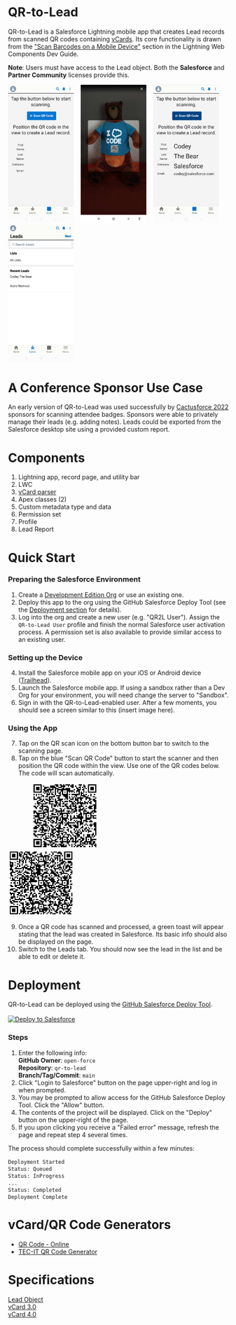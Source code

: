 # QR-to-Lead

QR-to-Lead is a Salesforce Lightning mobile app that creates Lead records from scanned QR codes containing [vCards](https://en.wikipedia.org/wiki/VCard). Its core functionality is drawn from the ["Scan Barcodes on a Mobile Device"](https://developer.salesforce.com/docs/component-library/documentation/en/lwc/lwc.use_barcodescanner) section in the Lightning Web Components Dev Guide.

**Note**: Users must have access to the Lead object. Both the **Salesforce** and **Partner Community** licenses provide this.

<img alt="Start" src="/docs/images/app-scan-page.jpg?raw=true" width="150" />&nbsp;&nbsp;&nbsp;&nbsp;<img alt="Viewer" src="/docs/images/app-scan-viewer.jpg?raw=true" width="150" />&nbsp;&nbsp;&nbsp;&nbsp;<img alt="Success" src="/docs/images/app-scan-success.jpg?raw=true" width="150" />&nbsp;&nbsp;&nbsp;&nbsp;<img alt="Leads" src="/docs/images/app-lead-list.jpg?raw=true" width="150" />

# A Conference Sponsor Use Case
An early version of QR-to-Lead was used successfully by [Cactusforce 2022](https://www.cactusforce.com/lead-gen) sponsors for scanning attendee badges. Sponsors were able to privately manage their leads (e.g. adding notes). Leads could be exported from the Salesforce desktop site using a provided custom report.

# Components
1. Lightning app, record page, and utility bar
2. LWC
3. [vCard parser](https://www.npmjs.com/package/vcard-parser)
4. Apex classes (2)
5. Custom metadata type and data
6. Permission set
7. Profile 
8. Lead Report

# Quick Start
### Preparing the Salesforce Environment
1. Create a [Development Edition Org](https://developer.salesforce.com/signup) or use an existing one.
2. Deploy this app to the org using the GitHub Salesforce Deploy Tool (see the [Deployment section](https://github.com/open-force/qr-to-lead#deployment) for details).
3. Log into the org and create a new user (e.g. "QR2L User"). Assign the `QR-to-Lead User` profile and finish the normal Salesforce user activation process. A permission set is also available to provide similar access to an existing user.

### Setting up the Device
4. Install the Salesforce mobile app on your iOS or Android device ([Trailhead](https://trailhead.salesforce.com/content/learn/modules/lex_salesforce1_basics/lex_salesforce1_basics_getting_started)).
5. Launch the Salesforce mobile app. If using a sandbox rather than a Dev Org for your environment, you will need change the server to "Sandbox".
6. Sign in with the QR-to-Lead-enabled user. After a few moments, you should see a screen similar to this (insert image here).

### Using the App
7. Tap on the QR scan icon on the bottom button bar to switch to the scanning page. 
8. Tap on the blue "Scan QR Code" button to start the scanner and then position the QR code within the view. Use one of the QR codes below. The code will scan automatically. 

&nbsp;&nbsp;&nbsp;&nbsp;&nbsp;&nbsp;&nbsp;&nbsp;&nbsp;&nbsp;&nbsp;&nbsp;&nbsp;
![Astro QR code](/docs/images/astro-qr-code-150x150.png?raw=true)&nbsp;&nbsp;&nbsp;&nbsp;&nbsp;&nbsp;&nbsp;&nbsp;&nbsp;&nbsp;&nbsp;&nbsp;&nbsp;&nbsp;&nbsp;&nbsp;&nbsp;&nbsp;&nbsp;&nbsp;&nbsp;&nbsp;&nbsp;&nbsp;&nbsp;&nbsp;&nbsp;&nbsp;&nbsp;&nbsp;&nbsp;&nbsp;&nbsp;&nbsp;&nbsp;&nbsp;&nbsp;&nbsp;&nbsp;
![Codey QR code](/docs/images/codey-qr-code-150x150.png?raw=true)

9. Once a QR code has scanned and processed, a green toast will appear stating that the lead was created in Salesforce. Its basic info should also be displayed on the page.
10. Switch to the Leads tab. You should now see the lead in the list and be able to edit or delete it.

# Deployment
QR-to-Lead can be deployed using the [GitHub Salesforce Deploy Tool](https://github.com/afawcett/githubsfdeploy).  
<br>
<a href="https://githubsfdeploy.herokuapp.com?owner=open-force&repo=qr-to-lead&ref=main">
  <img alt="Deploy to Salesforce"
       src="https://raw.githubusercontent.com/afawcett/githubsfdeploy/master/deploy.png">
</a>

### Steps
1. Enter the following info:  
**GitHub Owner**: `open-force`  
**Repository**: `qr-to-lead`  
**Branch/Tag/Commit**: `main`  
2. Click "Login to Salesforce" button on the page upper-right and log in when prompted.
3. You may be prompted to allow access for the GitHub Salesforce Deploy Tool. Click the "Allow" button.
4. The contents of the project will be displayed. Click on the "Deploy" button on the upper-right of the page.
5. If you upon clicking you receive a "Failed error" message, refresh the page and repeat step 4 several times.

The process should complete successfully within a few minutes:
```
Deployment Started
Status: Queued 
Status: InProgress 
...
Status: Completed 
Deployment Complete
```

# vCard/QR Code Generators
- [QR Code - Online](https://qrcode-online.com/vcard)
- [TEC-IT QR Code Generator](https://qrcode.tec-it.com/en/vcard)

# Specifications
[Lead Object](https://developer.salesforce.com/docs/atlas.en-us.api.meta/api/sforce_api_objects_lead.htm)  
[vCard 3.0](https://www.rfc-editor.org/rfc/rfc2426#section-4)  
[vCard 4.0](https://datatracker.ietf.org/doc/html/rfc6350)  
